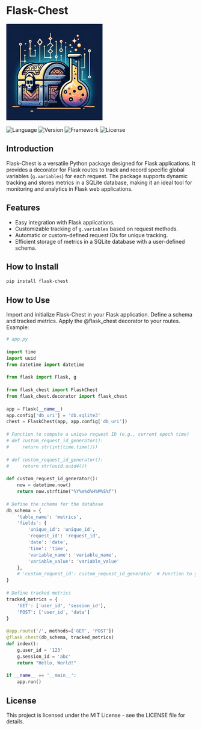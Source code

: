 # Flask-Chest

![Flask-Chest Icon](flask_chest_README.png)

![Language](https://img.shields.io/badge/language-Python-blue.svg)
![Version](https://img.shields.io/badge/version-1.0.0-blue.svg)
![Framework](https://img.shields.io/badge/framework-Flask-orange.svg)
![License](https://img.shields.io/badge/license-MIT-green.svg)


## Introduction

Flask-Chest is a versatile Python package designed for Flask applications. It provides a decorator for Flask routes to track and record specific global variables (`g.variables`) for each request. The package supports dynamic tracking and stores metrics in a SQLite database, making it an ideal tool for monitoring and analytics in Flask web applications.

## Features

- Easy integration with Flask applications.
- Customizable tracking of `g.variables` based on request methods.
- Automatic or custom-defined request IDs for unique tracking.
- Efficient storage of metrics in a SQLite database with a user-defined schema.

## How to Install

```bash
pip install flask-chest
```

## How to Use
Import and initialize Flask-Chest in your Flask application.
Define a schema and tracked metrics.
Apply the @flask_chest decorator to your routes.
Example:

```python
# app.py

import time
import uuid
from datetime import datetime

from flask import Flask, g

from flask_chest import FlaskChest
from flask_chest.decorator import flask_chest

app = Flask(__name__)
app.config['db_uri'] = 'db.sqlite3'
chest = FlaskChest(app, app.config['db_uri'])

# Function to compute a unique request ID (e.g., current epoch time)
# def custom_request_id_generator():
#     return str(int(time.time()))

# def custom_request_id_generator():
#     return str(uuid.uuid4())

def custom_request_id_generator():
    now = datetime.now()
    return now.strftime("%Y%m%d%H%M%S%f")

# Define the schema for the database
db_schema = {
    'table_name': 'metrics',
    'fields': {
        'unique_id': 'unique_id',
        'request_id': 'request_id',
        'date': 'date',
        'time': 'time',
        'variable_name': 'variable_name',
        'variable_value': 'variable_value'
    },
    # 'custom_request_id': custom_request_id_generator  # Function to generate custom request ID
}

# Define tracked metrics
tracked_metrics = {
    'GET': ['user_id', 'session_id'],
    'POST': ['user_id', 'data']
}

@app.route('/', methods=['GET', 'POST'])
@flask_chest(db_schema, tracked_metrics)
def index():
    g.user_id = '123'
    g.session_id = 'abc'
    return "Hello, World!"

if __name__ == '__main__':
    app.run()
```

## License
This project is licensed under the MIT License - see the LICENSE file for details.
